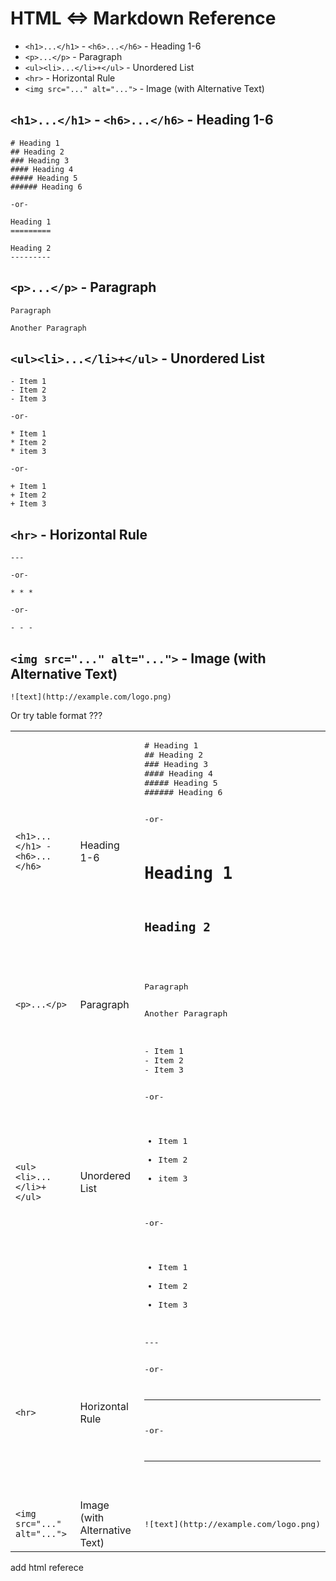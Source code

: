 # HTML <=>  Markdown Reference

- `<h1>...</h1>` - `<h6>...</h6>` - Heading 1-6
- `<p>...</p>` - Paragraph
- `<ul><li>...</li>+</ul>` - Unordered List
- `<hr>` - Horizontal Rule
- `<img src="..." alt="...">` - Image (with Alternative Text)



## `<h1>...</h1>` - `<h6>...</h6>` - Heading 1-6

```
# Heading 1
## Heading 2
### Heading 3
#### Heading 4
##### Heading 5
###### Heading 6

-or-

Heading 1
=========

Heading 2
---------
```


## `<p>...</p>` - Paragraph

```
Paragraph

Another Paragraph
```

## `<ul><li>...</li>+</ul>` - Unordered List

```
- Item 1
- Item 2
- Item 3

-or-

* Item 1
* Item 2
* item 3

-or-

+ Item 1
+ Item 2
+ Item 3
```

## `<hr>` - Horizontal Rule

```
---       

-or-   

* * *

-or-

- - -
```

## `<img src="..." alt="...">` - Image (with Alternative Text)

```
![text](http://example.com/logo.png)
```



Or try table format ???



<table>
<tr>
<td><code>&lt;h1&gt;...&lt;/h1&gt; - &lt;h6&gt;...&lt;/h6&gt;</td>
<td>Heading 1-6</td>
<td><pre>
# Heading 1
## Heading 2
### Heading 3
#### Heading 4
##### Heading 5
###### Heading 6

-or-

Heading 1
=========

Heading 2
---------
</pre></td>
</tr>

<tr>
<td><code>&lt;p&gt;...&lt;/p&gt;</code></td>
<td>Paragraph</td>
<td><pre>
Paragraph

Another Paragraph
</pre></td>
</tr>


<tr>
<td><code>&lt;ul&gt;&lt;li&gt;...&lt;/li&gt;+&lt;/ul&gt;</code></td>
<td>Unordered List</td>
<td><pre>
- Item 1
- Item 2
- Item 3

-or-

* Item 1
* Item 2
* item 3

-or-

+ Item 1
+ Item 2
+ Item 3
</pre></td>
</tr>


<tr>
<td><code>&lt;hr&gt;</code></td>
<td>Horizontal Rule</td>
<td><pre>
---       

-or-   

* * *

-or-

- - -
</pre></td>
</tr>


<tr>
<td><code>&lt;img src="..." alt="..."&gt;</code></td>
<td>Image (with Alternative Text)</td>
<td><pre>![text](http://example.com/logo.png)</pre></td>
</tr>



</table>

add html referece 
